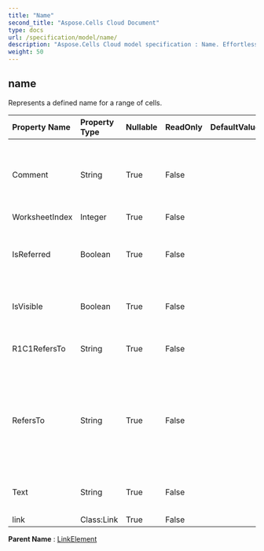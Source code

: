 ```yaml
---
title: "Name"
second_title: "Aspose.Cells Cloud Document"
type: docs
url: /specification/model/name/
description: "Aspose.Cells Cloud model specification : Name. Effortlessly handle Excel and other spreadsheet documents with features like opening, generating, editing, splitting, merging, comparing, and converting."
weight: 50
---
```


## **name**

Represents a defined name for a range of cells. 

| Property Name | Property Type | Nullable |  ReadOnly | DefaultValue | Description | 
| :- | :- | :- |:- |  :- | :- |
| Comment | String | True |  False |  | Gets and sets the comment of the name.                        Only applies for Excel 2007. |  
| WorksheetIndex | Integer | True |  False |  |  |  
| IsReferred | Boolean | True |  False |  | Indicates whether this name is referred by other formulas. |  
| IsVisible | Boolean | True |  False |  | Indicates whether the name is visible. |  
| R1C1RefersTo | String | True |  False |  | Gets or sets a R1C1 reference of the . |  
| RefersTo | String | True |  False |  | Returns or sets the formula that the name is defined to refer to, beginning with an equal sign. |  
| Text | String | True |  False |  | Gets the name text of the object. |  
| link | Class:Link | True |  False |  |  |  

**Parent Name** : [LinkElement](linkelement)

